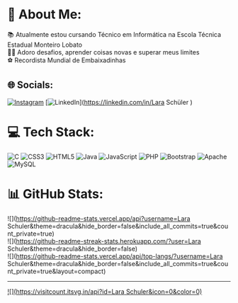 # 💫 About Me:
📚 Atualmente estou cursando Técnico em Informática na Escola Técnica Estadual Monteiro Lobato<br>💪🏼 Adoro desafios, aprender coisas novas e superar meus limites<br>⚽ Recordista Mundial de Embaixadinhas 


## 🌐 Socials:
[![Instagram](https://img.shields.io/badge/Instagram-%23E4405F.svg?logo=Instagram&logoColor=white)](https://instagram.com/@laraembaixadinha) [![LinkedIn](https://img.shields.io/badge/LinkedIn-%230077B5.svg?logo=linkedin&logoColor=white)](https://linkedin.com/in/Lara Schüler ) 

# 💻 Tech Stack:
![C](https://img.shields.io/badge/c-%2300599C.svg?style=for-the-badge&logo=c&logoColor=white) ![CSS3](https://img.shields.io/badge/css3-%231572B6.svg?style=for-the-badge&logo=css3&logoColor=white) ![HTML5](https://img.shields.io/badge/html5-%23E34F26.svg?style=for-the-badge&logo=html5&logoColor=white) ![Java](https://img.shields.io/badge/java-%23ED8B00.svg?style=for-the-badge&logo=java&logoColor=white) ![JavaScript](https://img.shields.io/badge/javascript-%23323330.svg?style=for-the-badge&logo=javascript&logoColor=%23F7DF1E) ![PHP](https://img.shields.io/badge/php-%23777BB4.svg?style=for-the-badge&logo=php&logoColor=white) ![Bootstrap](https://img.shields.io/badge/bootstrap-%23563D7C.svg?style=for-the-badge&logo=bootstrap&logoColor=white) ![Apache](https://img.shields.io/badge/apache-%23D42029.svg?style=for-the-badge&logo=apache&logoColor=white) ![MySQL](https://img.shields.io/badge/mysql-%2300f.svg?style=for-the-badge&logo=mysql&logoColor=white)
# 📊 GitHub Stats:
![](https://github-readme-stats.vercel.app/api?username=Lara Schuler&theme=dracula&hide_border=false&include_all_commits=true&count_private=true)<br/>
![](https://github-readme-streak-stats.herokuapp.com/?user=Lara Schuler&theme=dracula&hide_border=false)<br/>
![](https://github-readme-stats.vercel.app/api/top-langs/?username=Lara Schuler&theme=dracula&hide_border=false&include_all_commits=true&count_private=true&layout=compact)

---
[![](https://visitcount.itsvg.in/api?id=Lara Schuler&icon=0&color=0)](https://visitcount.itsvg.in)

<!-- Proudly created with GPRM ( https://gprm.itsvg.in ) -->
